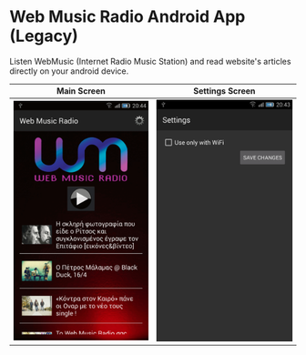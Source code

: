 # Web Music Radio Android App (Legacy)

Listen WebMusic (Internet Radio Music Station) and read website's articles directly on your android device.

| Main Screen | Settings Screen |
:-------------:|:-----------------:|
| <img src="images/webmusicradio_app_main_screen.png" style="width:300px;"> | <img src="images/webmusicradio_app_settings_screen.png" style="width:300px;"> |
